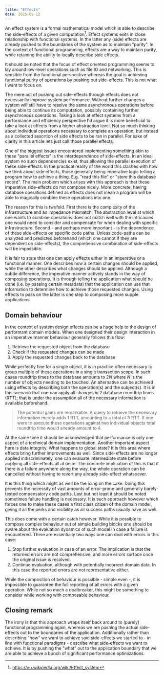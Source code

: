 ```yaml
---
title: "Effects"
date: 2025-09-12
---
```


An effect system is a formal mathematical model which is able to describe the side-effects of a given computation[^1]. Effect systems exits in close relationship with functional systems. In the latter any (side) effects are already pushed to the boundaries of the system as to maintain "purity". In the context of functional programming, effects are a way to maintain purity, while retaining the ability to locally describe side effects.

It should be noted that the focus of effect oriented programming seems to lay around low-level operations such as file IO and networking. This is sensible from the functional perspective whereas the goal is achieving functional purity of operations by pushing out side-effects. This is not what I want to focus on.

The mere act of pushing out side-effects through effects does not necessarilly improve system performance. Without further changes a system will still have to resolve the same asynchronous operations before being able to continue its computation, possibly containing further asynchronous operations. Taking a look at effect systems from a performance and efficiency perspective I'd argue it is more beneficial to take a look at effects from a higher abstraction level. Not so much thinking about individual operations necessary to complete an operation, but instead as a collected assortion of side effects to be ran in parallel. For sake of clarity in this article lets just call those parallel effects.

One of the biggest issues encountered implementing something akin to these "parallel effects" is the interdependence of side-effects. In an ideal system no such dependencies exist, thus allowing the parallel execution of these side-effects. In the practical reality of the world this clashes with how we think about side effects, those generally being imperative logic telling a program how to achieve a thing. E.g. "read this file" or "store this database record". The main problem which arises with this approach is that these imperative side-effects do not compose nicely. More concrete; having database operations defined as effects does not mean a program will be able to magically combine these operations into one.

The reason for this is twofold. First there is the complexity of the infrastructure and an impedance mismatch. The abstraction level at which one wants to combine operations does not match well with the intricacies one would need to consider and compensate for when dealing with specific infrastructure. Second - and perhaps more important - is the dependence of these side-effects on specific code paths. Unless code-paths can be analyzed and predicted beforehand (which one cannot if they are dependent on side-effects), the comprehensive combination of side-effects will be impossible.

It is fair to state that one can apply effects either in an imperative or a functional manner. One describes how a certain changes should be applied, while the other describes what changes should be applied. Although a subtle difference, the imperative manner actively stands in the way of composing operations. It is through telling the application what should be done (i.e. by passing certain metadata) that the application can use that information to determine how to achieve those requested changes. Using effects to pass on the latter is one step to composing more supple applications.

## Domain behaviour

In the context of system design effects can be a huge help to the design of performant domain models. When one designed their design interaction in an imperative manner behaviour generally follows this flow:

1. Retrieve the requested object from the database
2. Check if the requested changes can be made
3. Apply the requested changes back to the database

While perfectly fine for a single object, it is in practice often necessary to group multiple of these operations in a single transaction scope. In such cases roundtrip times to the database amounts to $2N$ where $N$ is the number of objects needing to be touched. An alternative can be achieved using effects by describing both the operation(s) and the subject(s). It is in this scenario that one can apply all changes in 2 database roundtrip times (RTT); that is under the assumption all of the necessary information is available beforehand.

> The potential gains are remarkable. A query to retrieve the necessary information merely adds 1 RTT, amounting to a total of 3 RTT. If one were to execute these operations against two individual objects total roundtrip time would already amount to 4.

At the same time it should be acknowledged that performance is only one aspect of a technical domain implementation. Another important aspect here is data integrity. What happens to global state? It is this area where effects bring further improvements as well. Since side-effects are no longer applied indiscriminately, one can evaluate intermediate state before applying all side-effects all at once. The concrete implication of this is that if there is a failure anywhere along the way, the whole operation can be cancelled without having to revert any already side-effect whatsoever. 

It is this thing which might as well be the icing on the cake. Doing this prevents the necessity of vast amounts of error-prone and generally barely-tested compensatory code paths. Last but not least it should be noted sometimes failure handling is necessary. It is such approach however which forces one to make these cases a first class citizen of the domain model, giving it all the perks and visibility as all success paths usually have as well.

This does come with a certain catch however. While it is possible to compose complex behaviour out of simple building blocks one should be aware about the evaluation dynamics of such model in case a failure is encountered. There are essentially two ways one can deal with errors in this case:

1. Stop further evaluation in case of an error. The implication is that the returned errors are not comprehensive, and more errors surface once the original issue is resolved.
2. Continue evaluation, although with potentially incorrect domain data. In this case the reported errors are not representative either.

While the composition of behaviour is possible - simple even -, it is impossible to guarantee the full reporting of all errors with a given operation. While not so much a dealbreaker, this might be something to consider while working with composable behaviour.

## Closing remark

The irony is that this approach wraps itself back around to (purely) functional programming again, whereas we are pushing the actual side-effects out to the boundaries of the application. Additionally rather than describing "how" we want to achieve said side-effects we started to - in line with functional paradigms - describe what side-effects we want to achieve. It is by pushing the "what" out to the application boundary that we are able to achieve a bunch of significant performance optimizations.

[^1]: https://en.wikipedia.org/wiki/Effect_system